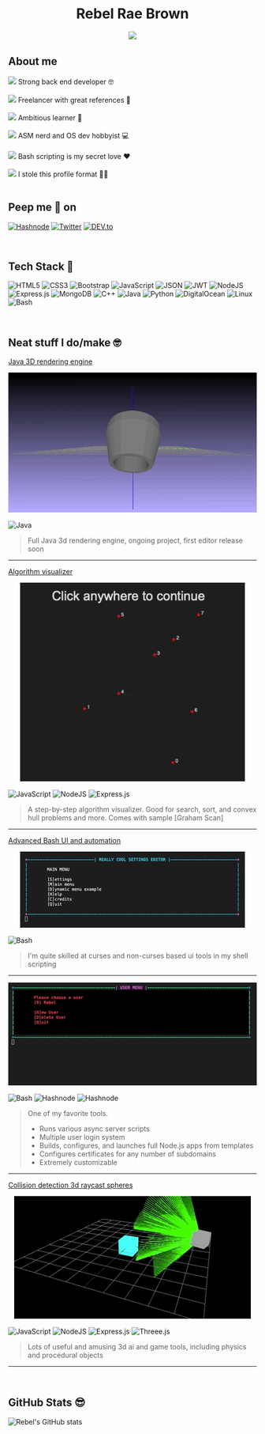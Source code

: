 <h1 align="center">Rebel Rae Brown</h1>

<div align="center">
    <img src="https://media.giphy.com/media/Er3QVX48nt5ok/giphy.gif?cid=ecf05e47e5ea8h549rio2jyhbxttrlnjgwqm2q26odfqhg9u&rid=giphy.gif&ct=g" width="230">
</div>

## About me
<img height="16" src="https://www.gifs.cc/arrows/arrow-right-chrome.gif">
Strong back end developer 🤓
<br><br>
<img height="16" src="https://www.gifs.cc/arrows/arrow-right-chrome.gif">
Freelancer with great references 💸
<br><br>
<img height="16" src="https://www.gifs.cc/arrows/arrow-right-chrome.gif">
Ambitious learner 📓
<br><br>
<img height="16" src="https://www.gifs.cc/arrows/arrow-right-chrome.gif">
ASM nerd and OS dev hobbyist 💻
<br><br>
<img height="16" src="https://www.gifs.cc/arrows/arrow-right-chrome.gif">
Bash scripting is my secret love ❤️
<br><br>
<img height="16" src="https://www.gifs.cc/arrows/arrow-right-chrome.gif">
I stole this profile format 🥷🏼
<br><br>

## Peep me 👀 on
[<img alt="Hashnode" src="https://img.shields.io/badge/my%20website-ff69bb?style=for-the-badge&logo=node.js&logoColor=white" />](https://thedeviantrebel.com)
[<img alt="Twitter" src="https://img.shields.io/badge/Twitter-1DA1F2?style=for-the-badge&logo=twitter&logoColor=white" />](https://twitter.com/NeatProjects)
[<img alt="DEV.to" src="https://img.shields.io/badge/LinkedIn-0A66C2?style=for-the-badge&logo=linkedin&logoColor=white" />](https://www.linkedin.com/in/rebel-b-60aa98180)

<br>

## Tech Stack 🦾
![HTML5](https://img.shields.io/badge/html5-323232.svg?style=for-the-badge&logo=html5&logoColor=E34F26)
![CSS3](https://img.shields.io/badge/css3-323232.svg?style=for-the-badge&logo=css3&logoColor=1572B6)
![Bootstrap](https://img.shields.io/badge/bootstrap-323232.svg?style=for-the-badge&logo=bootstrap&logoColor=563D7C)
![JavaScript](https://img.shields.io/badge/javascript-323232.svg?style=for-the-badge&logo=javascript&logoColor=F7DF1E)
![JSON](https://img.shields.io/badge/json-323232.svg?style=for-the-badge&logo=json&logoColor=ffffff)
![JWT](https://img.shields.io/badge/jwt-323232?style=for-the-badge&logo=JSON-Web-Tokens&logoColor=ffffff)
![NodeJS](https://img.shields.io/badge/node.js-323232?style=for-the-badge&logo=node.js&logoColor=339933)
![Express.js](https://img.shields.io/badge/express.js-323232.svg?style=for-the-badge&logo=express&logoColor=61DAFB)
![MongoDB](https://img.shields.io/badge/MongoDB-323232.svg?style=for-the-badge&logo=mongodb&logoColor=4ea94b)
![C++](https://img.shields.io/badge/c++-323232.svg?style=for-the-badge&logo=c%2B%2B&logoColor=00599C)
![Java](https://img.shields.io/badge/java-323232.svg?style=for-the-badge&logo=oracle&logoColor=f80000)
![Python](https://img.shields.io/badge/python-323232?style=for-the-badge&logo=python&logoColor=3776ab)
![DigitalOcean](https://img.shields.io/badge/DigitalOcean-323232.svg?style=for-the-badge&logo=DigitalOcean&logoColor=0080ff)
![Linux](https://img.shields.io/badge/Linux-323232?style=for-the-badge&logo=linux&logoColor=fcc624)
![Bash](https://img.shields.io/badge/Bash-323232?style=for-the-badge&logo=gnu-bash&logoColor=4eaa25)

<br>

## Neat stuff I do/make 🤓

[Java 3D rendering engine](https://github.com/RebelRae/Java-3D-Engine)
<div align="center"><img src="j3dx.gif"></div>

![Java](https://img.shields.io/badge/java-323232.svg?style=for-the-badge&logo=oracle&logoColor=f80000)

> Full Java 3d rendering engine, ongoing project, first editor release soon
<hr>

[Algorithm visualizer]()
<div align="center"><img src="graham.gif"></div>

![JavaScript](https://img.shields.io/badge/javascript-323232.svg?style=for-the-badge&logo=javascript&logoColor=F7DF1E)
![NodeJS](https://img.shields.io/badge/node.js-323232?style=for-the-badge&logo=node.js&logoColor=339933)
![Express.js](https://img.shields.io/badge/express.js-323232.svg?style=for-the-badge&logo=express&logoColor=61DAFB)

> A step-by-step algorithm visualizer. Good for search, sort, and convex hull problems and more. Comes with sample [Graham Scan]
<hr>

[Advanced Bash UI and automation](https://github.com/RebelRae/Server-Ops-Automation)
<div align="center"><img src="settings.gif"></div>

![Bash](https://img.shields.io/badge/Bash-323232?style=for-the-badge&logo=gnu-bash&logoColor=4eaa25)

> I'm quite skilled at curses and non-curses based ui tools in my shell scripting
<hr>

<div align="center"><img src="serverops.gif"></div>

![Bash](https://img.shields.io/badge/Bash-323232?style=for-the-badge&logo=gnu-bash&logoColor=4eaa25)
<img alt="Hashnode" src="https://img.shields.io/badge/expect-323232?style=for-the-badge" />
<img alt="Hashnode" src="https://img.shields.io/badge/tcl-323232?style=for-the-badge" />

> One of my favorite tools.
>* Runs various async server scripts
>* Multiple user login system
>* Builds, configures, and launches full Node.js apps from templates
>* Configures certificates for any number of subdomains
>* Extremely customizable
<hr>

[Collision detection 3d raycast spheres](https://thedeviantrebel.com)
<div align="center"><img src="collision.gif"></div>

![JavaScript](https://img.shields.io/badge/javascript-323232.svg?style=for-the-badge&logo=javascript&logoColor=F7DF1E)
![NodeJS](https://img.shields.io/badge/node.js-323232?style=for-the-badge&logo=node.js&logoColor=339933)
![Express.js](https://img.shields.io/badge/express.js-323232.svg?style=for-the-badge&logo=express&logoColor=61DAFB)
![Threee.js](https://img.shields.io/badge/three.js-323232.svg?style=for-the-badge&logo=three.js&logoColor=61DAFB)

> Lots of useful and amusing 3d ai and game tools, including physics and procedural objects
<hr>

<br>

## GitHub Stats 😎
![Rebel's GitHub stats](https://github-readme-stats.vercel.app/api?username=RebelRae&theme=cobalt&show_icons=true)